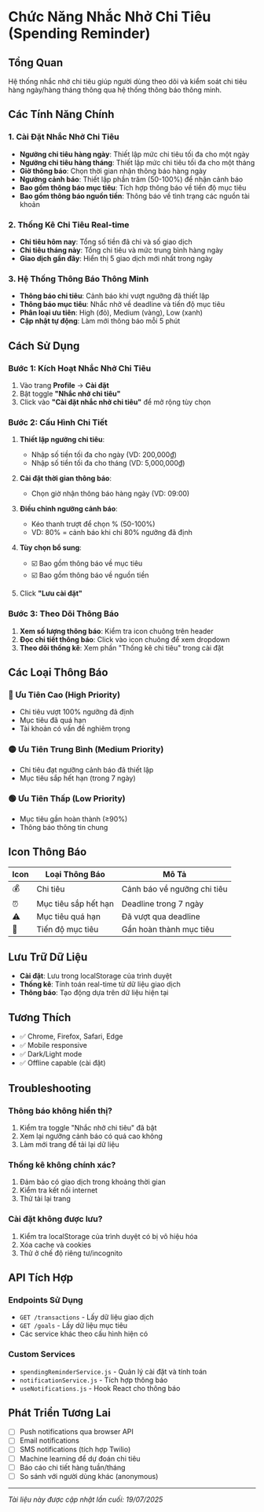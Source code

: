 # Chức Năng Nhắc Nhở Chi Tiêu (Spending Reminder)

## Tổng Quan

Hệ thống nhắc nhở chi tiêu giúp người dùng theo dõi và kiểm soát chi tiêu hàng ngày/hàng tháng thông qua hệ thống thông báo thông minh.

## Các Tính Năng Chính

### 1. Cài Đặt Nhắc Nhở Chi Tiêu

- **Ngưỡng chi tiêu hàng ngày**: Thiết lập mức chi tiêu tối đa cho một ngày
- **Ngưỡng chi tiêu hàng tháng**: Thiết lập mức chi tiêu tối đa cho một tháng
- **Giờ thông báo**: Chọn thời gian nhận thông báo hàng ngày
- **Ngưỡng cảnh báo**: Thiết lập phần trăm (50-100%) để nhận cảnh báo
- **Bao gồm thông báo mục tiêu**: Tích hợp thông báo về tiến độ mục tiêu
- **Bao gồm thông báo nguồn tiền**: Thông báo về tình trạng các nguồn tài khoản

### 2. Thống Kê Chi Tiêu Real-time

- **Chi tiêu hôm nay**: Tổng số tiền đã chi và số giao dịch
- **Chi tiêu tháng này**: Tổng chi tiêu và mức trung bình hàng ngày
- **Giao dịch gần đây**: Hiển thị 5 giao dịch mới nhất trong ngày

### 3. Hệ Thống Thông Báo Thông Minh

- **Thông báo chi tiêu**: Cảnh báo khi vượt ngưỡng đã thiết lập
- **Thông báo mục tiêu**: Nhắc nhở về deadline và tiến độ mục tiêu
- **Phân loại ưu tiên**: High (đỏ), Medium (vàng), Low (xanh)
- **Cập nhật tự động**: Làm mới thông báo mỗi 5 phút

## Cách Sử Dụng

### Bước 1: Kích Hoạt Nhắc Nhở Chi Tiêu

1. Vào trang **Profile** → **Cài đặt**
2. Bật toggle **"Nhắc nhở chi tiêu"**
3. Click vào **"Cài đặt nhắc nhở chi tiêu"** để mở rộng tùy chọn

### Bước 2: Cấu Hình Chi Tiết

1. **Thiết lập ngưỡng chi tiêu**:

   - Nhập số tiền tối đa cho ngày (VD: 200,000₫)
   - Nhập số tiền tối đa cho tháng (VD: 5,000,000₫)

2. **Cài đặt thời gian thông báo**:

   - Chọn giờ nhận thông báo hàng ngày (VD: 09:00)

3. **Điều chỉnh ngưỡng cảnh báo**:

   - Kéo thanh trượt để chọn % (50-100%)
   - VD: 80% = cảnh báo khi chi 80% ngưỡng đã định

4. **Tùy chọn bổ sung**:

   - ☑️ Bao gồm thông báo về mục tiêu
   - ☑️ Bao gồm thông báo về nguồn tiền

5. Click **"Lưu cài đặt"**

### Bước 3: Theo Dõi Thông Báo

1. **Xem số lượng thông báo**: Kiểm tra icon chuông trên header
2. **Đọc chi tiết thông báo**: Click vào icon chuông để xem dropdown
3. **Theo dõi thống kê**: Xem phần "Thống kê chi tiêu" trong cài đặt

## Các Loại Thông Báo

### 🔴 Ưu Tiên Cao (High Priority)

- Chi tiêu vượt 100% ngưỡng đã định
- Mục tiêu đã quá hạn
- Tài khoản có vấn đề nghiêm trọng

### 🟡 Ưu Tiên Trung Bình (Medium Priority)

- Chi tiêu đạt ngưỡng cảnh báo đã thiết lập
- Mục tiêu sắp hết hạn (trong 7 ngày)

### 🟢 Ưu Tiên Thấp (Low Priority)

- Mục tiêu gần hoàn thành (≥90%)
- Thông báo thông tin chung

## Icon Thông Báo

| Icon | Loại Thông Báo       | Mô Tả                       |
| ---- | -------------------- | --------------------------- |
| 💰   | Chi tiêu             | Cảnh báo về ngưỡng chi tiêu |
| ⏰   | Mục tiêu sắp hết hạn | Deadline trong 7 ngày       |
| ⚠️   | Mục tiêu quá hạn     | Đã vượt qua deadline        |
| 🎯   | Tiến độ mục tiêu     | Gần hoàn thành mục tiêu     |

## Lưu Trữ Dữ Liệu

- **Cài đặt**: Lưu trong localStorage của trình duyệt
- **Thống kê**: Tính toán real-time từ dữ liệu giao dịch
- **Thông báo**: Tạo động dựa trên dữ liệu hiện tại

## Tương Thích

- ✅ Chrome, Firefox, Safari, Edge
- ✅ Mobile responsive
- ✅ Dark/Light mode
- ✅ Offline capable (cài đặt)

## Troubleshooting

### Thông báo không hiển thị?

1. Kiểm tra toggle "Nhắc nhở chi tiêu" đã bật
2. Xem lại ngưỡng cảnh báo có quá cao không
3. Làm mới trang để tải lại dữ liệu

### Thống kê không chính xác?

1. Đảm bảo có giao dịch trong khoảng thời gian
2. Kiểm tra kết nối internet
3. Thử tải lại trang

### Cài đặt không được lưu?

1. Kiểm tra localStorage của trình duyệt có bị vô hiệu hóa
2. Xóa cache và cookies
3. Thử ở chế độ riêng tư/incognito

## API Tích Hợp

### Endpoints Sử Dụng

- `GET /transactions` - Lấy dữ liệu giao dịch
- `GET /goals` - Lấy dữ liệu mục tiêu
- Các service khác theo cấu hình hiện có

### Custom Services

- `spendingReminderService.js` - Quản lý cài đặt và tính toán
- `notificationService.js` - Tích hợp thông báo
- `useNotifications.js` - Hook React cho thông báo

## Phát Triển Tương Lai

- [ ] Push notifications qua browser API
- [ ] Email notifications
- [ ] SMS notifications (tích hợp Twilio)
- [ ] Machine learning để dự đoán chi tiêu
- [ ] Báo cáo chi tiết hàng tuần/tháng
- [ ] So sánh với người dùng khác (anonymous)

---

_Tài liệu này được cập nhật lần cuối: 19/07/2025_

